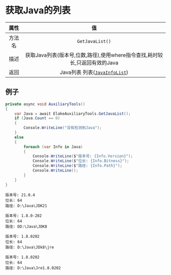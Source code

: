 # 获取Java的列表

|  属性  |                              值                              |
| :----: | :----------------------------------------------------------: |
| 方法名 |                       `GetJavaList()`                        |
|  描述  | 获取Java列表(版本号,位数,路径),使用where指令查找,耗时较长,只返回有效的Java |
|  返回  |       Java列表 列表([`JavaInfoList`](JavaInfoList.md))       |

## 例子

<!-- tabs:start -->

<!-- tab:代码 -->

```C#
private async void AuxiliaryTools()
{
    var Java = await ElakeAuxiliaryTools.GetJavaList();
    if (Java.Count == 0)
    {
        Console.WriteLine("没有检测到Java");
    }
    else
    {
        foreach (var Info in Java)
        {
            Console.WriteLine($"版本号: {Info.Version}");
            Console.WriteLine($"位长: {Info.Bitness}");
            Console.WriteLine($"路径: {Info.Path}");
            Console.WriteLine();
        }
    }
}
```

<!-- tab:返回 -->

```
版本号: 21.0.4
位长: 64
路径: D:\Java\JDK21

版本号: 1.8.0-202
位长: 64
路径: DD:\Java\JDK8

版本号: 1.8.0202
位长: 64
路径: D:\Java\JDk8\jre

版本号: 1.8.0202
位长: 64
路径: D:\Java\Jre1.8.0202
```

<!-- tabs:end -->
